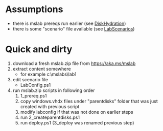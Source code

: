# Assumptions

- there is mslab prereqs run earlier (see [DiskHydration](DiskHydration.md))
- there is some "scenario" file available (see [LabScenarios](SCENARIOS/LabScenarios.md))

# Quick and dirty

1. download a fresh mslab.zip file from https://aka.ms/mslab
2. extract content somewhere
   - for example c:\mslabs\lab1
3. edit scenario file
   - LabConfig.ps1
4. run mslab.zip scripts in following order
   1. 1_prereq.ps1
   2. copy windows.vhdx files under "parentdisks" folder that was just created with previous script
   3. modify labconfig if that was not done on earlier steps
   4. run 2_createparentdisks.ps1
   5. run deploy.ps1 (3_deploy was renamed previous step)
